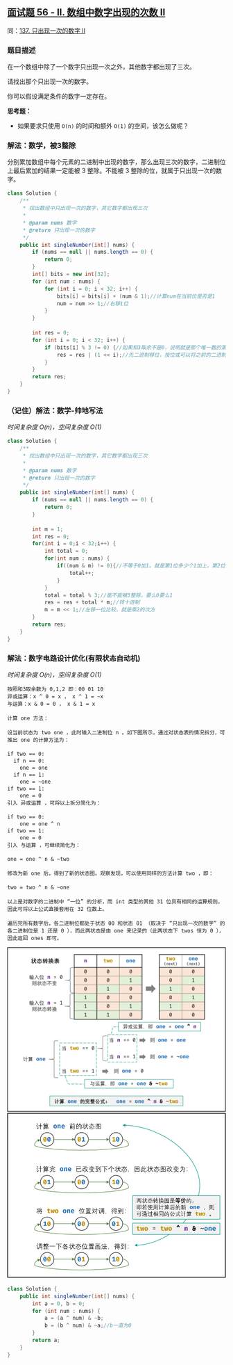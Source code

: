 ## [面试题 56 - II. 数组中数字出现的次数 II](https://leetcode.cn/problems/shu-zu-zhong-shu-zi-chu-xian-de-ci-shu-ii-lcof/)
同：[137. 只出现一次的数字 II](https://leetcode.cn/problems/single-number-ii/description/)


### 题目描述

在一个数组中除了一个数字只出现一次之外，其他数字都出现了三次。

请找出那个只出现一次的数字。

你可以假设满足条件的数字一定存在。

**思考题：**

- 如果要求只使用 `O(n)` 的时间和额外 `O(1)` 的空间，该怎么做呢？

### 解法：数学，被3整除

分别累加数组中每个元素的二进制中出现的数字，那么出现三次的数字，二进制位上最后累加的结果一定能被 3 整除。不能被 3 整除的位，就属于只出现一次的数字。

```java
class Solution {
    /**
     * 找出数组中只出现一次的数字，其它数字都出现三次
     *
     * @param nums 数字
     * @return 只出现一次的数字
     */
    public int singleNumber(int[] nums) {
        if (nums == null || nums.length == 0) {
            return 0;
        }
        int[] bits = new int[32];
        for (int num : nums) {
            for (int i = 0; i < 32; i++) {
                bits[i] = bits[i] + (num & 1);//计算num在当前位是否是1
                num = num >> 1;//右移1位
            }
        }

        int res = 0;
        for (int i = 0; i < 32; i++) {
            if (bits[i] % 3 != 0) {//如果和3取余不是0，说明就是那个唯一数的第i位
                res = res | (1 << i);//先二进制移位，按位或可以将之前的二进制位合并，也就是最后的数
            }
        }
        return res;
    }
}
```
### （记住）解法：数学-帅地写法
*时间复杂度 $O(n)$，空间复杂度 $O(1)$*
```java
class Solution {
    /**
     * 找出数组中只出现一次的数字，其它数字都出现三次
     *
     * @param nums 数字
     * @return 只出现一次的数字
     */
    public int singleNumber(int[] nums) {
        if (nums == null || nums.length == 0) {
            return 0;
        }
        
        int m = 1;
        int res = 0;
        for(int i = 0;i < 32;i++) {
            int total = 0;
            for(int num : nums) {
                if((num & m) != 0){//不等于0加1。就是第1位多少个1加上，第2位多少个1加上
                    total++;
                }
            }
            total = total % 3;//能不能被3整除，要么0要么1
            res = res + total * m;//转十进制
            m = m << 1;//左移一位比较，就是乘2的次方
        }
        return res;
    }
}
```

### 解法：数字电路设计优化(有限状态自动机)
*时间复杂度 $O(n)$，空间复杂度 $O(1)$*

````
按照和3取余数为 0,1,2 即：00 01 10
异或运算：x ^ 0 = x​ ， x ^ 1 = ~x
与运算：x & 0 = 0 ， x & 1 = x

计算 one 方法：

设当前状态为 two one ，此时输入二进制位 n 。如下图所示，通过对状态表的情况拆分，可推出 one 的计算方法为：

if two == 0:
  if n == 0:
    one = one
  if n == 1:
    one = ~one
if two == 1:
    one = 0
引入 异或运算 ，可将以上拆分简化为：

if two == 0:
    one = one ^ n
if two == 1:
    one = 0
引入 与运算 ，可继续简化为：

one = one ^ n & ~two

修改为新 one 后，得到了新的状态图。观察发现，可以使用同样的方法计算 two ，即：

two = two ^ n & ~one

以上是对数字的二进制中 “一位” 的分析，而 int 类型的其他 31 位具有相同的运算规则，因此可将以上公式直接套用在 32 位数上。

遍历完所有数字后，各二进制位都处于状态 00 和状态 01 （取决于 “只出现一次的数字” 的各二进制位是 1 还是 0 ），而此两状态是由 one 来记录的（此两状态下 twos 恒为 0 ），因此返回 ones 即可。
````
<img src="../images/状态转换表.png">
<img src="../images/状态转换图.png">

````java
class Solution {
    public int singleNumber(int[] nums) {
        int a = 0, b = 0;
        for (int num : nums) {
            a = (a ^ num) & ~b;
            b = (b ^ num) & ~a;//b一直为0
        }
        return a;
    }
}
````
